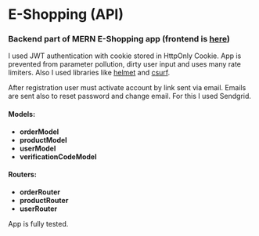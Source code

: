 # E-Shopping (API)

### Backend part of MERN E-Shopping app (frontend is [here](https://github.com/Radeon2211/eshopping-client))

I used JWT authentication with cookie stored in HttpOnly Cookie. App is prevented from parameter pollution, dirty user input and uses many rate limiters. Also I used libraries like [helmet](https://www.npmjs.com/package/helmet) and [csurf](https://www.npmjs.com/package/csurf).

After registration user must activate account by link sent via email. Emails are sent also to reset password and change email. For this I used Sendgrid.

#### Models:

- **orderModel**
- **productModel**
- **userModel**
- **verificationCodeModel**

#### Routers:

- **orderRouter**
- **productRouter**
- **userRouter**

App is fully tested.
